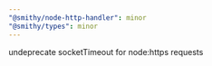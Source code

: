 ```yaml
---
"@smithy/node-http-handler": minor
"@smithy/types": minor
---
```


undeprecate socketTimeout for node:https requests
